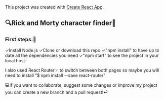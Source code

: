 This project was created with [Create React App](https://github.com/facebook/create-react-app).

## 🔍Rick and Morty character finder🔎

### First steps:👣
✓Install Node.js
✓Clone or download this repo
✓"npm install" to have up to date all the dependencies you need
✓"npm start" to see the project in your local host

I also used React Router☞ to switch between both pages so maybe you will need to install "$ npm install --save react-router"

💻If you want to collaborate, suggest some changes or improve my project you can create a new branch and a pull request!⏎



